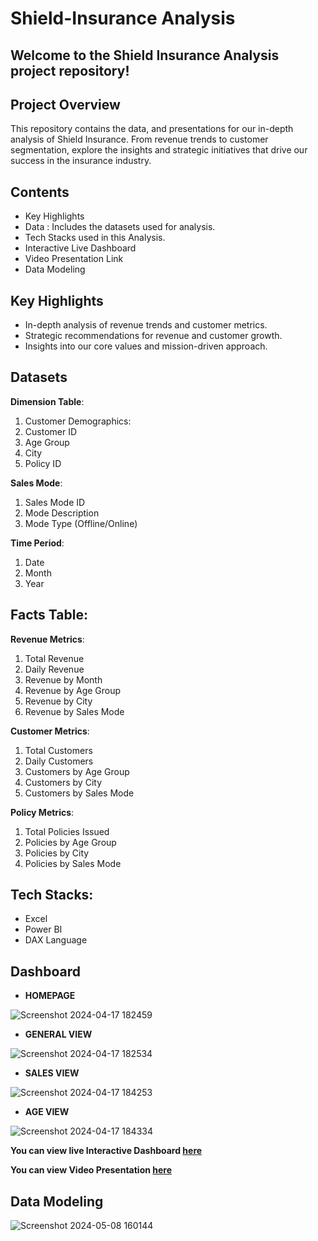 # Shield-Insurance Analysis

## Welcome to the Shield Insurance Analysis project repository!

## Project Overview

This repository contains the data, and presentations for our in-depth analysis of Shield Insurance. From revenue trends to customer segmentation, explore the insights and strategic initiatives that drive our success in the insurance industry.

## Contents

* Key Highlights
* Data : Includes the datasets used for analysis.
* Tech Stacks used in this Analysis.
* Interactive Live Dashboard
* Video Presentation Link
* Data Modeling

## Key Highlights

- In-depth analysis of revenue trends and customer metrics.
- Strategic recommendations for revenue and customer growth.
- Insights into our core values and mission-driven approach.

## Datasets

**Dimension Table**:

1. Customer Demographics:
2. Customer ID
3. Age Group
4. City
5. Policy ID
   
**Sales Mode**:


1. Sales Mode ID
2. Mode Description
3. Mode Type (Offline/Online)


**Time Period**:

1. Date
2. Month
3. Year

## Facts Table:

**Revenue Metrics**:

1. Total Revenue
2. Daily Revenue
3. Revenue by Month
4. Revenue by Age Group
5. Revenue by City
6. Revenue by Sales Mode

**Customer Metrics**:

1. Total Customers
2. Daily Customers
3. Customers by Age Group
4. Customers by City
5. Customers by Sales Mode
   
**Policy Metrics**:

1. Total Policies Issued
2. Policies by Age Group
3. Policies by City
4. Policies by Sales Mode


## Tech Stacks:

* Excel
* Power BI
* DAX Language

## Dashboard

* **HOMEPAGE**
  
![Screenshot 2024-04-17 182459](https://github.com/Kartiksinghbisen/Shield-Insurance/assets/139736045/e2e591f6-dcd2-4526-b9e8-2d834397e498)

* **GENERAL VIEW**

![Screenshot 2024-04-17 182534](https://github.com/Kartiksinghbisen/Shield-Insurance/assets/139736045/4d557aa4-083d-48a5-a794-8accb7df19da)



* **SALES VIEW**

![Screenshot 2024-04-17 184253](https://github.com/Kartiksinghbisen/Shield-Insurance/assets/139736045/baf457ce-4a9b-41b0-9d51-f53d9c1ed8f0)

* **AGE VIEW**

![Screenshot 2024-04-17 184334](https://github.com/Kartiksinghbisen/Shield-Insurance/assets/139736045/3874a3db-76cd-4a79-9370-f9f0049a24ae)

**You can view live Interactive Dashboard [here](https://app.powerbi.com/view?r=eyJrIjoiNDc0ODdhNWItMGE2YS00ZGMwLTkxMGQtODkzMGYxN2JiNWFmIiwidCI6ImM2ZTU0OWIzLTVmNDUtNDAzMi1hYWU5LWQ0MjQ0ZGM1YjJjNCJ9)**

**You can view Video Presentation [here](https://www.linkedin.com/posts/kartik-singh-bisen-545173278_codebasicsvirtualinternship-videopresentation-activity-7186891258445946880-s5H6?utm_source=share&utm_medium=member_desktop)**

## Data Modeling

![Screenshot 2024-05-08 160144](https://github.com/Kartiksinghbisen/Shield-Insurance/assets/139736045/4e35ea8b-5976-491c-bfc3-4254746fddfb)
